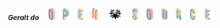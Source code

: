 <!-- ### Hi there 👋 -->
<!--
**jyq-lab/jyq-lab** is a ✨ _special_ ✨ repository because its `README.md` (this file) appears on your GitHub profile.

Here are some ideas to get you started:

- 🔭 I’m currently working on ...
- 🌱 I’m currently learning ...
- 👯 I’m looking to collaborate on ...
- 🤔 I’m looking for help with ...
- 💬 Ask me about ...
- 📫 How to reach me: ...
- 😄 Pronouns: ...
- ⚡ Fun fact: ...
-->

<div align="center">
  <em><strong> Geralt do &nbsp;&nbsp; </strong></em> 
  <img src="docs/O.svg" width=5% leight=5%>
  <img src="docs/P.svg" width=5% leight=5%>
  <img src="docs/E.svg" width=5% leight=5%>
  <img src="docs/N.svg" width=5% leight=5%>
  &nbsp;&nbsp;
  <img src="docs/badge.svg" width=5% leight=5%>
  &nbsp;&nbsp;
  <img src="docs/S.svg" width=5% leight=5%>
  <img src="docs/O.svg" width=5% leight=5%>
  <img src="docs/U.svg" width=5% leight=5%>
  <img src="docs/R.svg" width=5% leight=5%>
  <img src="docs/C.svg" width=5% leight=5%>
  <img src="docs/E.svg" width=5% leight=5%>
</div>

![]()
![]()
![]()
![]()

<!-- 
<a href="https://git.io/typing-svg"><img src="https://readme-typing-svg.demolab.com?font=Fira+Code&pause=1000&random=false&width=435&lines=The+five+boxing+wizards+jump+quickly" alt="Typing SVG" /></a>
<picture>
  <source media="(prefers-color-scheme: dark)" srcset="https://readme-typing-svg.demolab.com/?lines=You+are+using+dark+mode&color=FFFFFF" />
  <img src="https://readme-typing-svg.demolab.com/?lines=You+are+using+light+mode&color=000000" />
</picture>
-->
